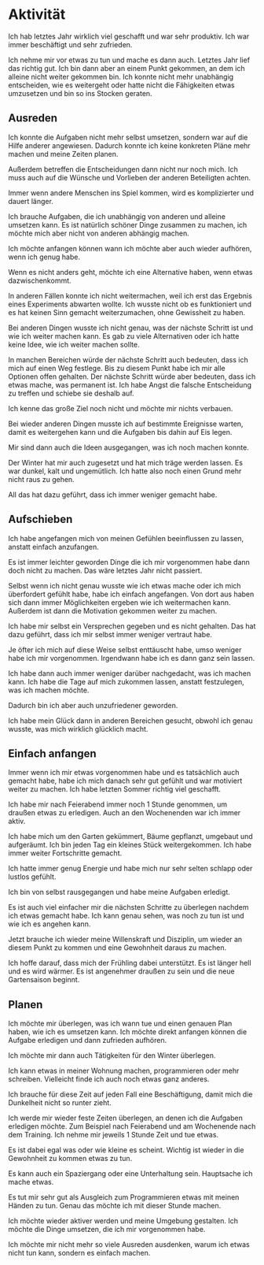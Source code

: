 # Aktivität

Ich hab letztes Jahr wirklich viel geschafft und war sehr produktiv. Ich war immer beschäftigt und sehr zufrieden.

Ich nehme mir vor etwas zu tun und mache es dann auch. Letztes Jahr lief das richtig gut. Ich bin dann aber an einem Punkt gekommen, an dem ich alleine nicht weiter gekommen bin. Ich konnte nicht mehr unabhängig entscheiden, wie es weitergeht oder hatte nicht die Fähigkeiten etwas umzusetzen und bin so ins Stocken geraten.

## Ausreden

Ich konnte die Aufgaben nicht mehr selbst umsetzen, sondern war auf die Hilfe anderer angewiesen. Dadurch konnte ich keine konkreten Pläne mehr machen und meine Zeiten planen.

Außerdem betreffen die Entscheidungen dann nicht nur noch mich. Ich muss auch auf die Wünsche und Vorlieben der anderen Beteiligten achten.

Immer wenn andere Menschen ins Spiel kommen, wird es komplizierter und dauert länger. 

Ich brauche Aufgaben, die ich unabhängig von anderen und alleine umsetzen kann. Es ist natürlich schöner Dinge zusammen zu machen, ich möchte mich aber nicht von anderen abhängig machen.

Ich möchte anfangen können wann ich möchte aber auch wieder aufhören, wenn ich genug habe.

Wenn es nicht anders geht, möchte ich eine Alternative haben, wenn etwas dazwischenkommt.

In anderen Fällen konnte ich nicht weitermachen, weil ich erst das Ergebnis eines Experiments abwarten wollte. Ich wusste nicht ob es funktioniert und es hat keinen Sinn gemacht weiterzumachen, ohne Gewissheit zu haben.

Bei anderen Dingen wusste ich nicht genau, was der nächste Schritt ist und wie ich weiter machen kann. Es gab zu viele Alternativen oder ich hatte keine Idee, wie ich weiter machen sollte.

In manchen Bereichen würde der nächste Schritt auch bedeuten, dass ich mich auf einen Weg festlege. Bis zu diesem Punkt habe ich mir alle Optionen offen gehalten. Der nächste Schritt würde aber bedeuten, dass ich etwas mache, was permanent ist. Ich habe Angst die falsche Entscheidung zu treffen und schiebe sie deshalb auf.

Ich kenne das große Ziel noch nicht und möchte mir nichts verbauen.

Bei wieder anderen Dingen musste ich auf bestimmte Ereignisse warten, damit es weitergehen kann und die Aufgaben bis dahin auf Eis legen.

Mir sind dann auch die Ideen ausgegangen, was ich noch machen konnte.

Der Winter hat mir auch zugesetzt und hat mich träge werden lassen. Es war dunkel, kalt und ungemütlich. Ich hatte also noch einen Grund mehr nicht raus zu gehen.

All das hat dazu geführt, dass ich immer weniger gemacht habe.

## Aufschieben

Ich habe angefangen mich von meinen Gefühlen beeinflussen zu lassen, anstatt einfach anzufangen.

Es ist immer leichter geworden Dinge die ich mir vorgenommen habe dann doch nicht zu machen. Das wäre letztes Jahr nicht passiert.

Selbst wenn ich nicht genau wusste wie ich etwas mache oder ich mich überfordert gefühlt habe, habe ich einfach angefangen. Von dort aus haben sich dann immer Möglichkeiten ergeben wie ich weitermachen kann. Außerdem ist dann die Motivation gekommen weiter zu machen.

Ich habe mir selbst ein Versprechen gegeben und es nicht gehalten. Das hat dazu geführt, dass ich mir selbst immer weniger vertraut habe.

Je öfter ich mich auf diese Weise selbst enttäuscht habe, umso weniger habe ich mir vorgenommen. Irgendwann habe ich es dann ganz sein lassen.

Ich habe dann auch immer weniger darüber nachgedacht, was ich machen kann. Ich habe die Tage auf mich zukommen lassen, anstatt festzulegen, was ich machen möchte.

Dadurch bin ich aber auch unzufriedener geworden.

Ich habe mein Glück dann in anderen Bereichen gesucht, obwohl ich genau wusste, was mich wirklich glücklich macht.

## Einfach anfangen

Immer wenn ich mir etwas vorgenommen habe und es tatsächlich auch gemacht habe, habe ich mich danach sehr gut  gefühlt und war motiviert weiter zu machen. Ich habe letzten Sommer richtig viel geschafft.

Ich habe mir nach Feierabend immer noch 1 Stunde genommen, um draußen etwas zu erledigen. Auch an den Wochenenden war ich immer aktiv.

Ich habe mich um den Garten gekümmert, Bäume gepflanzt, umgebaut und aufgeräumt. Ich bin jeden Tag ein kleines Stück weitergekommen. Ich habe immer weiter Fortschritte gemacht.

Ich hatte immer genug Energie und habe mich nur sehr selten schlapp oder lustlos gefühlt.

Ich bin von selbst rausgegangen und habe meine Aufgaben erledigt.

Es ist auch viel einfacher mir die nächsten Schritte zu überlegen nachdem ich etwas gemacht habe. Ich kann genau sehen, was noch zu tun ist und wie ich es angehen kann.

Jetzt brauche ich wieder meine Willenskraft und Disziplin, um wieder an diesem Punkt zu kommen und eine Gewohnheit daraus zu machen.

Ich hoffe darauf, dass mich der Frühling dabei unterstützt. Es ist länger hell und es wird wärmer. Es ist angenehmer draußen zu sein und die neue Gartensaison beginnt.

## Planen

Ich möchte mir überlegen, was ich wann tue und einen genauen Plan haben, wie ich es umsetzen kann. Ich möchte direkt anfangen können die Aufgabe erledigen und dann zufrieden aufhören.

Ich möchte mir dann auch Tätigkeiten für den Winter überlegen.

Ich kann etwas in meiner Wohnung machen, programmieren oder mehr schreiben. Vielleicht finde ich auch noch etwas ganz anderes.

Ich brauche für diese Zeit auf jeden Fall eine Beschäftigung, damit mich die Dunkelheit nicht so runter zieht.

Ich werde mir wieder feste Zeiten überlegen, an denen ich die Aufgaben erledigen möchte. Zum Beispiel nach Feierabend und am Wochenende nach dem Training. Ich nehme mir jeweils 1 Stunde Zeit und tue etwas.

Es ist dabei egal was oder wie kleine es scheint. Wichtig ist wieder in die Gewohnheit zu kommen etwas zu tun.

Es kann auch ein Spaziergang oder eine Unterhaltung sein. Hauptsache ich mache etwas.

Es tut mir sehr gut als Ausgleich zum Programmieren etwas mit meinen Händen zu tun. Genau das möchte ich mit dieser Stunde machen.

Ich möchte wieder aktiver werden und meine Umgebung gestalten. Ich möchte die Dinge umsetzen, die ich mir vorgenommen habe. 

Ich möchte mir nicht mehr so viele Ausreden ausdenken, warum ich etwas nicht tun kann, sondern es einfach machen.
